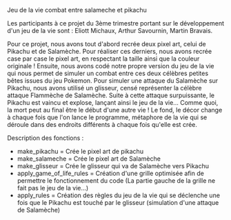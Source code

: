 Jeu de la vie combat entre salameche et pikachu

Les participants à ce projet du 3ème trimestre portant sur le développement d'un jeu de la vie sont : Eliott Michaux, Arthur Savournin, Martin Bravais.

Pour ce projet, nous avons tout d'abord recrée deux pixel art, celui de Pikachu et de Salamèche. Pour réaliser ces derniers, nous avons recrée case par case le pixel art, en respectant la taille ainsi que la couleur originale ! Ensuite, nous avons codé notre propre version du jeu de la vie qui nous permet de simuler un combat entre ces deux célèbres petites bêtes issues du jeu Pokemon. Pour simuler une attaque du Salamèche sur Pikachu, nous avons utilisé un glisseur, censé représenter la célèbre attaque Flammèche de Salamèche. Suite à cette attaque surpuissante, le Pikachu est vaincu et explose, lançant ainsi le jeu de la vie... Comme quoi, la mort peut au final être le début d'une autre vie ! Le fond, le décor change à chaque fois que l'on lance le programme, métaphore de la vie qui se déroule dans des endroits différents à chaque fois qu'elle est crée.

Description des fonctions : 
- make_pikachu = Crée le pixel art de pikachu
- make_salameche = Crée le pixel art de Salamèche
- make_glisseur = Crée le glisseur qui va de Salamèche vers Pikachu
- apply_game_of_life_rules = Création d'une grille optimisée afin de permettre le fonctionnement du code (La partie gauche de la grille ne fait pas le jeu de la vie...)
- apply_rules = Création des règles du jeu de la vie qui se déclenche une fois que le Pikachu est touché par le glisseur (simulation d'une attaque de Salamèche)

